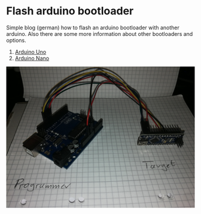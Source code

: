 # Flash arduino bootloader
Simple blog (german) how to flash an arduino bootloader with another arduino. 
Also there are some more information about other bootloaders and options. 

1. [Arduino Uno](https://www.az-delivery.de/collections/arduino-kompatible-boards/products/uno-r3)
2. [Arduino Nano](https://www.az-delivery.de/products/nano-v3-mit-ch340-arduino-kompatibel?_pos=1&_sid=1ecc7df97&_ss=r)


![StartScreen](images/Title.jpg)

